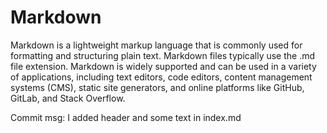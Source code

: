 # Markdown
Markdown is a lightweight markup language that is commonly used for formatting and structuring plain text. 
Markdown files typically use the .md file extension. Markdown is widely supported and can be used in a variety of applications, 
including text editors, code editors, content management systems (CMS), 
static site generators, and online platforms like GitHub, GitLab, and Stack Overflow.

Commit msg: I added header and some text in index.md
